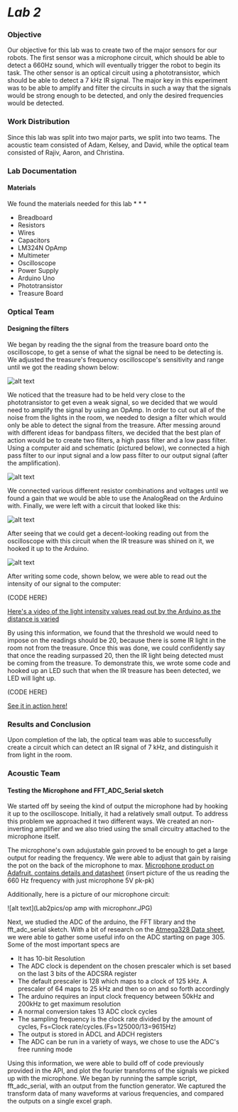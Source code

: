 # __*Lab 2*__

### Objective
Our objective for this lab was to create two of the major sensors for our robots. The first sensor was a microphone circuit, which should be able to detect a 660Hz sound, which will eventually trigger the robot to begin its task. The other sensor is an optical circuit using a phototransistor, which should be able to detect a 7 kHz IR signal. The major key in this experiment was to be able to amplify and filter the circuits in such a way that the signals would be strong enough to be detected, and only the desired frequencies would be detected.

### Work Distribution
Since this lab was split into two major parts, we split into two teams. The acoustic team consisted of Adam, Kelsey, and David, while the optical team consisted of Rajiv, Aaron, and Christina.

### Lab Documentation

#### Materials
We found the materials needed for this lab
*
*
*
* Breadboard
* Resistors
* Wires
* Capacitors
* LM324N OpAmp
* Multimeter
* Oscilloscope
* Power Supply
* Arduino Uno
* Phototransistor
* Treasure Board

### Optical Team

#### Designing the filters
We began by reading the the signal from the treasure board onto the oscilloscope, to get a sense of what the signal be need to be detecting is. We adjusted the treasure's frequency oscilloscope's sensitivity and range until we got the reading shown below:

![alt text](Lab2pics/Seven_khz.jpg)

We noticed that the treasure had to be held very close to the phototransistor to get even a weak signal, so we decided that we would need to amplify the signal by using an OpAmp. In order to cut out all of the noise from the lights in the room, we needed to design a filter which would only be able to detect the signal from the treasure. After messing around with different ideas for bandpass filters, we decided that the best plan of action would be to create two filters, a high pass filter and a low pass filter. Using a computer aid and schematic (pictured below), we connected a high pass filter to our input signal and a low pass filter to our output signal (after the amplification).

![alt text](Lab2pics/HighLowPassAmplifierFilterOptical.JPG)

We connected various different resistor combinations and voltages until we found a gain that we would be able to use the AnalogRead on the Arduino with. Finally, we were left with a circuit that looked like this:

![alt text](Lab2pics/Opampwithfilters.JPG)

After seeing that we could get a decent-looking reading out from the oscilloscope with this circuit when the IR treasure was shined on it, we hooked it up to the Arduino. 

![alt text](Lab2pics/Connectedtoarduino.JPG)

After writing some code, shown below, we were able to read out the intensity of our signal to the computer:

(CODE HERE)

[Here's a video of the light intensity values read out by the Arduino as the distance is varied](https://www.youtube.com/watch?v=5Cgi-F-WJ3k)

By using this information, we found that the threshold we would need to impose on the readings should be 20, because there is some IR light in the room not from the treasure. Once this was done, we could confidently say that once the reading surpassed 20, then the IR light being detected must be coming from the treasure. To demonstrate this, we wrote some code and hooked up an LED such that when the IR treasure has been detected, we LED will light up.

(CODE HERE)

[See it in action here!](https://www.youtube.com/watch?v=T8tgYlkvlMY)


### Results and Conclusion

Upon completion of the lab, the optical team was able to successfully create a circuit which can detect an IR signal of 7 kHz, and distinguish it from light in the room.

### Acoustic Team

#### Testing the Microphone and FFT_ADC_Serial sketch

We started off by seeing the kind of output the microphone had by hooking it up to the oscilloscope. Initially, it had a relatively small output. To address this problem we approached it two different ways. We created an non-inverting amplifier and  we also tried using the small circuitry attached to the microphone itself. 

The microphone's own adujustable gain proved to be enough to get a large output for reading the frequency. We were able to adjust that gain by raising the pot on the back of the microphone to max. 
[Microphone product on Adafruit. contains details and datasheet](https://www.adafruit.com/product/1063)
(insert picture of the us reading the 660 Hz frequency with just microphone 5V pk-pk) 

Additionally, here is a picture of our microphone circuit:

![alt text](Lab2pics/op amp with microphonr.JPG)

Next, we studied the ADC of the arduino, the FFT library and the fft_adc_serial sketch. With a bit of research on the [Atmega328 Data sheet](http://www.atmel.com/Images/Atmel-42735-8-bit-AVR-Microcontroller-ATmega328-328P_Datasheet.pdf), we were able to gather some useful info on the ADC starting on page 305. Some of the most important specs are
* It has 10-bit Resolution
* The ADC clock is dependent on the chosen prescaler which is set based on the last 3 bits of the ADCSRA register
* The default prescaler is 128 which maps to a clock of 125 kHz. A prescaler of 64 maps to 25 kHz and then so on and so forth accordingly 
* The arduino requires an input clock frequency between 50kHz and 200kHz to get maximum resolution
* A normal conversion takes 13 ADC clock cycles
* The sampling frequency is the clock rate divided by the amount of cycles, Fs=Clock rate/cycles.(Fs=125000/13=9615Hz) 
* The output is stored in ADCL and ADCH registers
* The ADC can be run in a variety of ways, we chose to use the ADC's free running mode

Using this information, we were able to build off of code previously provided in the API, and plot the fourier transforms of the signals we picked up with the microphone. We began by running the sample script, fft_adc_serial, with an output from the function generator. We captured the transform data of many waveforms at various frequencies, and compared the outputs on a single excel graph.






